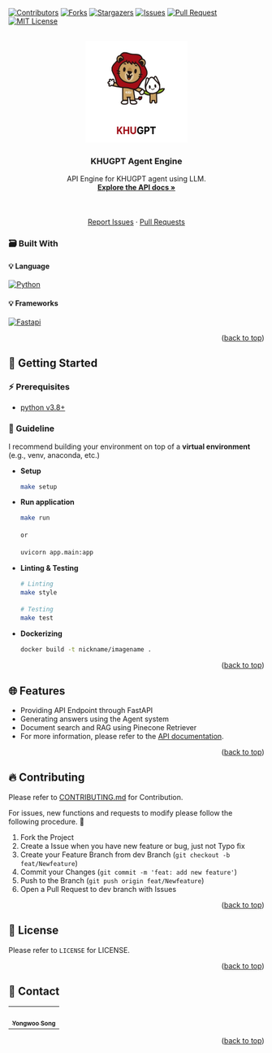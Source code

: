 <!-- Improved compatibility of back to top link: See: https://github.com/othneildrew/Best-README-Template/pull/73 -->
<a name="readme-top"></a>
[![Contributors][contributors-shield]][contributors-url] [![Forks][forks-shield]][forks-url] [![Stargazers][stars-shield]][stars-url] [![Issues][issues-shield]][issues-url] [![Pull Request][pr-shield]][pr-url] [![MIT License][license-shield]][license-url]



<!-- PROJECT LOGO -->
<br />
<div align="center">
  <a href="https://github.com/FacerAin/khugpt-agent">
    <img src="./static/logo.png" alt="Logo" width="200" height="200">
  </a>

<h3 align="center">KHUGPT Agent Engine</h3>

  <p align="center">
  API Engine for KHUGPT agent using LLM.
    <br />
    <a href="http://facerain-dev.iptime.org:1009/redoc"><strong>Explore the API docs »</strong></a>
    <br />
    <br />
    <br />
    <br />
    <a href="https://github.com/FacerAin/khugpt-agent/issues">Report Issues</a>
    ·
    <a href="https://github.com/FacerAin/khugpt-agent/pulls">Pull Requests</a>
  </p>
</div>


### :card_file_box: Built With
#### :bulb: Language
[![Python][Python]][Python-url]
#### :bulb: Frameworks
[![Fastapi][Fastapi]][Fastapi-url]


<p align="right">(<a href="#readme-top">back to top</a>)</p>



<!-- GETTING STARTED -->
## :rocket: Getting Started

### :zap: Prerequisites
- [python v3.8+](https://www.python.org/)

### 🚀 Guideline

I recommend building your environment on top of a **virtual environment** (e.g., venv, anaconda, etc.)
* **Setup**
  
  ```sh
  make setup
  ```
* **Run application**
  
  ```sh
  make run

  or

  uvicorn app.main:app
  ```
* **Linting & Testing**
  
  ```sh
  # Linting
  make style

  # Testing
  make test
  ```
* **Dockerizing**

  ```sh
  docker build -t nickname/imagename .
  ```


<p align="right">(<a href="#readme-top">back to top</a>)</p>





## :globe_with_meridians: Features
- Providing API Endpoint through FastAPI
- Generating answers using the Agent system
- Document search and RAG using Pinecone Retriever
- For more information, please refer to the [API documentation](http://facerain-dev.iptime.org:1009/redoc).

<p align="right">(<a href="#readme-top">back to top</a>)</p>

<!-- CONTRIBUTING -->
## :fire: Contributing
Please refer to [CONTRIBUTING.md](https://github.com/FacerAin/khugpt-agent/blob/main/CONTRIBUTING.md) for Contribution.

For issues, new functions and requests to modify please follow the following procedure. 🥰

1. Fork the Project
2. Create a Issue when you have new feature or bug, just not Typo fix
3. Create your Feature Branch from dev Branch (`git checkout -b feat/Newfeature`)
4. Commit your Changes (`git commit -m 'feat: add new feature'`)
5. Push to the Branch (`git push origin feat/Newfeature`)
6. Open a Pull Request to dev branch with Issues

<p align="right">(<a href="#readme-top">back to top</a>)</p>



<!-- LICENSE -->
## :closed_lock_with_key: License
Please refer to `LICENSE` for LICENSE.
<p align="right">(<a href="#readme-top">back to top</a>)</p>



<!-- CONTACT -->
## :speech_balloon: Contact

<table>
  <tbody>
    <tr>
      <td align="center"><a href="https://github.com/FacerAin"><img src="https://avatars.githubusercontent.com/u/16442978?v=4" width="100px;" alt=""/><br /><sub><b>Yongwoo Song</b></sub></a></td>
    </tr>
  </tobdy>
</table>

<p align="right">(<a href="#readme-top">back to top</a>)</p>


<!-- MARKDOWN LINKS & IMAGES -->
<!-- https://www.markdownguide.org/basic-syntax/#reference-style-links -->
[contributors-shield]: https://img.shields.io/github/contributors/FacerAin/khugpt-agent.svg?style=flat
[contributors-url]: https://github.com/FacerAin/khugpt-agent/graphs/contributors
[forks-shield]: https://img.shields.io/github/forks/FacerAin/khugpt-agent.svg?style=flat
[forks-url]: https://github.com/FacerAin/khugpt-agent/network/members
[stars-shield]: https://img.shields.io/github/stars/FacerAin/khugpt-agent.svg?style=flat
[stars-url]: https://github.com/FacerAin/khugpt-agent/stargazers
[issues-shield]: https://img.shields.io/github/issues/FacerAin/khugpt-agent.svg?style=flat
[issues-url]: https://github.com/FacerAin/khugpt-agent/issues
[pr-url]: https://github.com/FacerAin/khugpt-agent/pulls
[pr-shield]: https://img.shields.io/github/issues-pr/FacerAin/khugpt-agent.svg?style=flat
[license-shield]: https://img.shields.io/github/license/FacerAin/khugpt-agent.svg?style=flat
[license-url]: https://github.com/FacerAin/khugpt-agent/blob/master/LICENSE.txt

[Python]: https://img.shields.io/badge/Python-14354C?style=for-the-badge&logo=python&logoColor=white
[Python-url]: https://www.python.org/

[Fastapi]: https://img.shields.io/badge/FastAPI-005571?style=for-the-badge&logo=fastapi
[Fastapi-url]: https://fastapi.tiangolo.com/ko/


[Yarn]: https://img.shields.io/badge/yarn-%232C8EBB.svg?style=flat&logo=yarn&logoColor=white
[Yarn-url]: https://yarnpkg.com/
[ESLint]: https://img.shields.io/badge/ESLint-4B3263?style=flat&logo=eslint&logoColor=white
[ESLint-url]: https://eslint.org/
[Vue]: https://img.shields.io/badge/Vue.js-35495E?style=flat&logo=vuedotjs&logoColor=white
[Vue-url]: https://vuejs.org/
[Go]: https://img.shields.io/badge/Go-00ADD8?style=flat&logo=Go&logoColor=white
[Go-url]: https://go.dev/
[Terraform]: https://img.shields.io/badge/Terraform-430098?style=flat&logo=Terraform&logoColor=white
[Terraform-url]: https://www.terraform.io/
[aws]: https://img.shields.io/badge/AmazonAWS-232F3E?style=flat&logo=AmazonAWS&logoColor=white
[aws-url]: https://aws.amazon.com/
[OCI]: https://img.shields.io/badge/Oracle-F80000?style=flat&logo=oracle&logoColor=black
[OCI-url]: https://www.oracle.com/kr/cloud/
[Kubernetes]: https://img.shields.io/badge/Kubernetes-326CE5?style=flat&logo=Kubernetes&logoColor=white
[Kubernetes-url]: https://kubernetes.io/ko/
[Github-actions]: https://img.shields.io/badge/GitHub_Actions-2088FF?style=flat&logo=github-actions&logoColor=white
[Github-actions-url]: https://github.com/features/actions
[Helm]: https://img.shields.io/badge/Helm-326CE5?style=flat&logo=Helm&logoColor=white
[Helm-url]: https://helm.sh/
[Accordian]: https://img.shields.io/badge/Accordian-430098?style=flat&logo=Accordian&logoColor=white
[Accordian-url]: https://accordions.co.kr/
